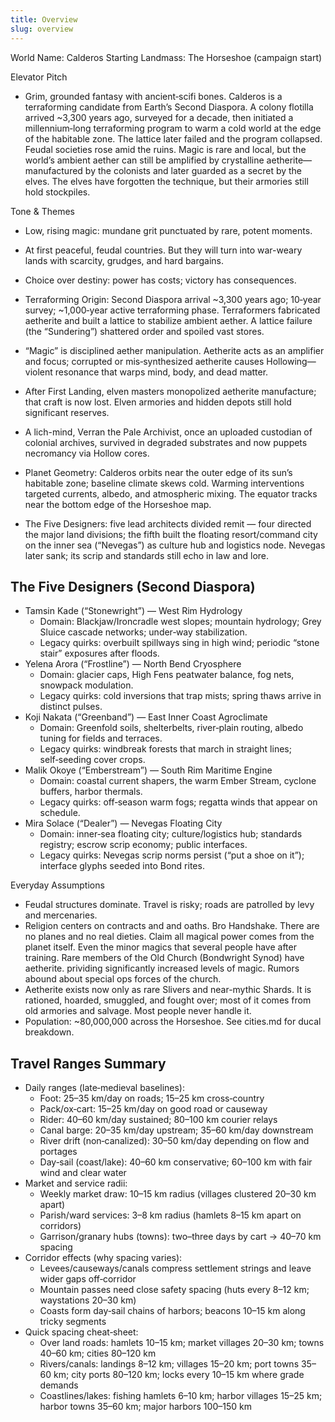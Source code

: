 ```yaml
---
title: Overview
slug: overview
---
```


World Name: Calderos
Starting Landmass: The Horseshoe (campaign start)

Elevator Pitch
- Grim, grounded fantasy with ancient‑scifi bones. Calderos is a terraforming candidate from Earth’s Second Diaspora. A colony flotilla arrived ~3,300 years ago, surveyed for a decade, then initiated a millennium‑long terraforming program to warm a cold world at the edge of the habitable zone. The lattice later failed and the program collapsed. Feudal societies rose amid the ruins. Magic is rare and local, but the world’s ambient aether can still be amplified by crystalline aetherite—manufactured by the colonists and later guarded as a secret by the elves. The elves have forgotten the technique, but their armories still hold stockpiles.
  
Tone & Themes
- Low, rising magic: mundane grit punctuated by rare, potent moments.
- At first peaceful, feudal countries. But they will turn into war-weary lands with scarcity, grudges, and hard bargains.
- Choice over destiny: power has costs; victory has consequences.

- Terraforming Origin: Second Diaspora arrival ~3,300 years ago; 10‑year survey; ~1,000‑year active terraforming phase. Terraformers fabricated aetherite and built a lattice to stabilize ambient aether. A lattice failure (the “Sundering”) shattered order and spoiled vast stores.
- “Magic” is disciplined aether manipulation. Aetherite acts as an amplifier and focus; corrupted or mis‑synthesized aetherite causes Hollowing—violent resonance that warps mind, body, and dead matter.
- After First Landing, elven masters monopolized aetherite manufacture; that craft is now lost. Elven armories and hidden depots still hold significant reserves.
- A lich-mind, Verran the Pale Archivist, once an uploaded custodian of colonial archives, survived in degraded substrates and now puppets necromancy via Hollow cores.
 - Planet Geometry: Calderos orbits near the outer edge of its sun’s habitable zone; baseline climate skews cold. Warming interventions targeted currents, albedo, and atmospheric mixing. The equator tracks near the bottom edge of the Horseshoe map.
 - The Five Designers: five lead architects divided remit — four directed the major land divisions; the fifth built the floating resort/command city on the inner sea (“Nevegas”) as culture hub and logistics node. Nevegas later sank; its scrip and standards still echo in law and lore.

## The Five Designers (Second Diaspora)
- Tamsin Kade (“Stonewright”) — West Rim Hydrology
  - Domain: Blackjaw/Ironcradle west slopes; mountain hydrology; Grey Sluice cascade networks; under‑way stabilization.
  - Legacy quirks: overbuilt spillways sing in high wind; periodic “stone stair” exposures after floods.
- Yelena Arora (“Frostline”) — North Bend Cryosphere
  - Domain: glacier caps, High Fens peatwater balance, fog nets, snowpack modulation.
  - Legacy quirks: cold inversions that trap mists; spring thaws arrive in distinct pulses.
- Koji Nakata (“Greenband”) — East Inner Coast Agroclimate
  - Domain: Greenfold soils, shelterbelts, river‑plain routing, albedo tuning for fields and terraces.
  - Legacy quirks: windbreak forests that march in straight lines; self‑seeding cover crops.
- Malik Okoye (“Emberstream”) — South Rim Maritime Engine
  - Domain: coastal current shapers, the warm Ember Stream, cyclone buffers, harbor thermals.
  - Legacy quirks: off‑season warm fogs; regatta winds that appear on schedule.
- Mira Solace (“Dealer”) — Nevegas Floating City
  - Domain: inner‑sea floating city; culture/logistics hub; standards registry; escrow scrip economy; public interfaces.
  - Legacy quirks: Nevegas scrip norms persist (“put a shoe on it”); interface glyphs seeded into Bond rites.

Everyday Assumptions
- Feudal structures dominate. Travel is risky; roads are patrolled by levy and mercenaries.
- Religion centers on contracts and and oaths. Bro Handshake. There are no planes and no real dieties. Claim all magical power comes from the planet itself. Even the minor magics that several people have after training.  Rare members of the Old Church (Bondwright Synod) have aetherite. prividing significantly increased levels of magic. Rumors abound about special ops forces of the church. 
- Aetherite exists now only as rare Slivers and near-mythic Shards. It is rationed, hoarded, smuggled, and fought over; most of it comes from old armories and salvage. Most people never handle it.
 - Population: ~80,000,000 across the Horseshoe. See cities.md for ducal breakdown.

## Travel Ranges Summary
- Daily ranges (late‑medieval baselines):
  - Foot: 25–35 km/day on roads; 15–25 km cross‑country
  - Pack/ox‑cart: 15–25 km/day on good road or causeway
  - Rider: 40–60 km/day sustained; 80–100 km courier relays
  - Canal barge: 20–35 km/day upstream; 35–60 km/day downstream
  - River drift (non‑canalized): 30–50 km/day depending on flow and portages
  - Day‑sail (coast/lake): 40–60 km conservative; 60–100 km with fair wind and clear water
- Market and service radii:
  - Weekly market draw: 10–15 km radius (villages clustered 20–30 km apart)
  - Parish/ward services: 3–8 km radius (hamlets 8–15 km apart on corridors)
  - Garrison/granary hubs (towns): two–three days by cart → 40–70 km spacing
- Corridor effects (why spacing varies):
  - Levees/causeways/canals compress settlement strings and leave wider gaps off‑corridor
  - Mountain passes need close safety spacing (huts every 8–12 km; waystations 20–30 km)
  - Coasts form day‑sail chains of harbors; beacons 10–15 km along tricky segments
- Quick spacing cheat‑sheet:
  - Over land roads: hamlets 10–15 km; market villages 20–30 km; towns 40–60 km; cities 80–120 km
  - Rivers/canals: landings 8–12 km; villages 15–20 km; port towns 35–60 km; city ports 80–120 km; locks every 10–15 km where grade demands
  - Coastlines/lakes: fishing hamlets 6–10 km; harbor villages 15–25 km; harbor towns 35–60 km; major harbors 100–150 km
